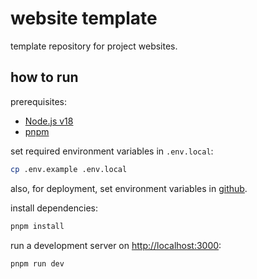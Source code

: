 # website template

template repository for project websites.

## how to run

prerequisites:

- [Node.js v18](https://nodejs.org/en/download)
- [pnpm](https://pnpm.io/installation)

set required environment variables in `.env.local`:

```bash
cp .env.example .env.local
```

also, for deployment, set environment variables in
[github](https://github.com/acdh-oeaw/template-website-astro/settings/variables/actions).

install dependencies:

```bash
pnpm install
```

run a development server on [http://localhost:3000](http://localhost:3000):

```bash
pnpm run dev
```
